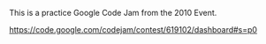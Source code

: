 This is a practice Google Code Jam from the 2010 Event.

https://code.google.com/codejam/contest/619102/dashboard#s=p0
